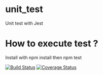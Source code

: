 # unit_test
Unit test with Jest

# How to execute test ?
Install with npm install then npm test

[![Build Status](https://travis-ci.com/Paxlord/mds_b3_boukhezna_fares_dev_unit.svg?branch=main)](https://travis-ci.com/Paxlord/mds_b3_boukhezna_fares_dev_unit)
[![Coverage Status](https://coveralls.io/repos/github/Paxlord/mds_b3_boukhezna_fares_dev_unit/badge.svg)](https://coveralls.io/github/Paxlord/mds_b3_boukhezna_fares_dev_unit)
